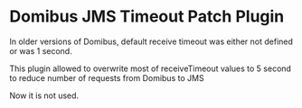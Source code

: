 Domibus JMS Timeout Patch Plugin
===============

In older versions of Domibus, default receive timeout was either not defined or was 1 second.

This plugin allowed to overwrite most of receiveTimeout values to 5 second to reduce number of 
requests from Domibus to JMS

Now it is not used.